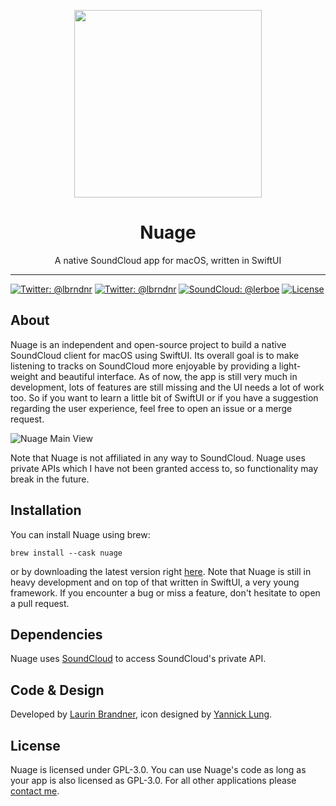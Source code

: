 <p align="center">
<img height="300" width="300" src="https://raw.githubusercontent.com/lbrndnr/nuage-macos/master/Nuage/Assets.xcassets/AppIcon.appiconset/AppIcon512@2x.png" />
</p>

<h1 align="center">Nuage</h1>
<p align="center">A native SoundCloud app for macOS, written in SwiftUI</p>

---

[![Twitter: @lbrndnr](https://img.shields.io/badge/Twitter-@lbrndnr-blue.svg?style=flat)](https://twitter.com/lbrndnr)
[![Twitter: @lbrndnr](https://img.shields.io/badge/Mastodon-@lerboe@mastodon.social-purple.svg?style=flat)](https://mastodon.social/@lerboe)
[![SoundCloud: @lerboe](https://img.shields.io/badge/SoundCloud-@lerboe-orange.svg?style=flat)](https://soundcloud.com/lerboe)
[![License](http://img.shields.io/badge/license-GPL--3.0-green.svg?style=flat)](https://github.com/lbrndnr/nuage-macos/blob/master/LICENSE)

## About
Nuage is an independent and open-source project to build a native SoundCloud client for macOS using SwiftUI. Its overall goal is to make listening to tracks on SoundCloud more enjoyable by providing a light-weight and beautiful interface. As of now, the app is still very much in development, lots of features are still missing and the UI needs a lot of work too. So if you want to learn a little bit of SwiftUI or if you have a suggestion regarding the user experience, feel free to open an issue or a merge request.

<img alt="Nuage Main View" src="https://github.com/lbrndnr/nuage-macos/assets/762049/99d5e344-9b1b-4890-ac8d-6f15fd114be0">

Note that Nuage is not affiliated in any way to SoundCloud. Nuage uses private APIs which I have not been granted access to, so functionality may break in the future.

## Installation

You can install Nuage using brew:
```console
brew install --cask nuage
```
or by downloading the latest version right [here](https://github.com/lbrndnr/nuage-macos/releases). Note that Nuage is still in heavy development and on top of that written in SwiftUI, a very young framework. If you encounter a bug or miss a feature, don't hesitate to open a pull request.

## Dependencies

Nuage uses [SoundCloud](https://github.com/lbrndnr/soundcloud) to access SoundCloud's private API.

## Code & Design
Developed by [Laurin Brandner](https://twitter.com/lbrndnr), icon designed by [Yannick Lung](https://twitter.com/yannicklu).

## License
Nuage is licensed under GPL-3.0. You can use Nuage's code as long as your app is also licensed as GPL-3.0. For all other applications please [contact me](https://twitter.com/lbrndnr).
